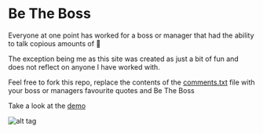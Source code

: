 # Be The Boss

Everyone at one point has worked for a boss or manager that had the ability to talk copious amounts of :shit:

The exception being me as this site was created as just a bit of fun and does not reflect on anyone I have worked with.

Feel free to fork this repo, replace the contents of the [comments.txt](resources/comments.txt) file with your boss or managers favourite quotes and Be The Boss

Take a look at the [demo](https://sineadmcl13.github.io/be-the-boss/)

![alt tag](https://sineadmcl13.github.io/be-the-boss/resources/images/the-boss.jpg)
